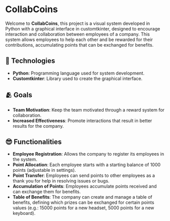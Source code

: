 # CollabCoins

Welcome to **CollabCoins**, this project is a visual system developed in Python with a graphical interface in customtkinter, designed to encourage interaction and collaboration between employees of a company. 
This system allows employees to help each other and be rewarded for their contributions, accumulating points that can be exchanged for benefits.

## 🚀 Technologies

- **Python**: Programming language used for system development.
- **Customtkinter**: Library used to create the graphical interface.

## 🫂 Goals

- **Team Motivation**: Keep the team motivated through a reward system for collaboration.
- **Increased Effectiveness**: Promote interactions that result in better results for the company.

## 😎 Functionalities
- **Employee Registration**: Allows the company to register its employees in the system.
- **Point Allocation**: Each employee starts with a starting balance of 1000 points (adjustable in settings).
- **Point Transfer**: Employees can send points to other employees as a thank you for help in resolving issues or bugs.
- **Accumulation of Points**: Employees accumulate points received and can exchange them for benefits.
- **Table of Benefits**: The company can create and manage a table of benefits, defining which prizes can be exchanged for certain points values (e.g.: 15000 points for a new headset, 5000 points for a new keyboard).
